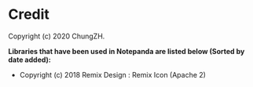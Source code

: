 # Credit

Copyright (c) 2020 ChungZH.

**Libraries that have been used in Notepanda are listed below (Sorted by date added):**

- Copyright (c) 2018 Remix Design : Remix Icon (Apache 2)
